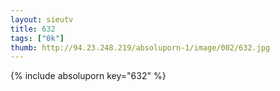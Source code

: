 ```yaml
--- 
layout: sieutv
title: 632
tags: ["0k"]
thumb: http://94.23.248.219/absoluporn-1/image/002/632.jpg
---
```

{% include absoluporn key="632" %} 
